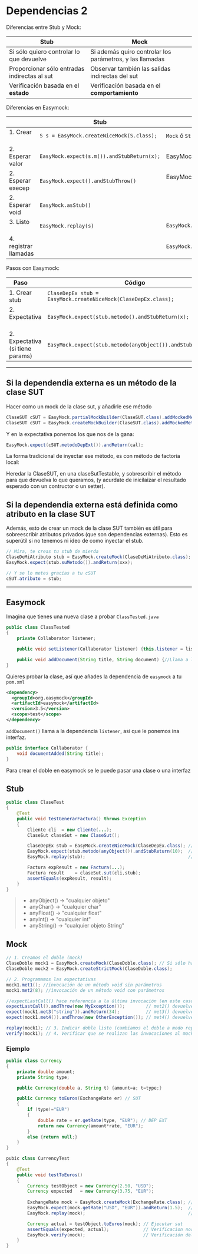 # Dependencias 2

Diferencias entre Stub y Mock:

| Stub                                          | Mock                                                     |
|-----------------------------------------------|----------------------------------------------------------|
| Si sólo quiero controlar lo que devuelve      | Si además quiro controlar los parámetros, y las llamadas |
| Proporcionar sólo entradas indirectas al sut  | Observar también las salidas indirectas del sut          |
| Verificación basada en el **estado**          | Verificación basada en el **comportamiento**             |

Diferencias en Easymock:

|                    | Stub                                    | Mock                   |
|--------------------|-----------------------------------------|------------------------|
| 1. Crear           | `S s = EasyMock.createNiceMock(S.class);`  |`Mock` ó `StrictMock`      |
| 2. Esperar valor   | `EasyMock.expect(s.m()).andStubReturn(x);` | EasyMock.expect().andReturn()  |
| 2. Esperar execep  | `EasyMock.expect().andStubThrow()`       | EasyMock.expect().andThrow()   |
| 2. Esperar void    | `EasyMock.asStub()`                      |  |
| 3. Listo           | `EasyMock.replay(s)`                      | `EasyMock.replay(m)`  |
| 4. registrar llamadas |                                        | `EasyMock.verify(m)`  |


Pasos con Easymock:

| Paso          | Código |
|-----------------------|----------------------------------------------|
| 1. Crear stub         | `ClaseDepEx stub = EasyMock.createNiceMock(ClaseDepEx.class);` |
| 2. Expectativa                    | `EasyMock.expect(stub.metodo().andStubReturn(x);` |
| 2. Expectativa (si tiene params)  | `EasyMock.expect(stub.metodo(anyObject()).andStubReturn(x);` |

---

## Si la dependendia externa es un método de la clase SUT

Hacer como un mock de la clase sut, y añadirle ese método
```java
ClaseSUT cSUT = EasyMock.partialMockBuilder(ClaseSUT.class).addMockedMethod("metodoDepExt").createMock();
ClaseSUT cSUT = EasyMock.createMockBuilder(ClaseSUT.class).addMockedMethods("metodoDepExt").createMock(); // otra forma no vista
```

Y en la expectativa ponemos los que nos de la gana:
```java
EasyMock.expect(cSUT.metodoDepExt()).andReturn(cal);
```

La forma tradicional de inyectar ese método, es con método de factoría local:

Heredar la ClaseSUT, en una claseSutTestable, y sobrescribir el método para que devuelva lo que queramos, (y acurdate de inicilaizar el resultado esperado con un contructor o un setter).

## Si la dependendia externa está definida como atributo en la clase SUT

Además, esto de crear un mock de la clase SUT también es útil para sobreescribir atributos privados
(que son dependencias externas). Esto es superútil si no tenemos ni ideo de como inyectar el stub.
```java
// Mira, te creas tu stub de mierda
ClaseDeMiAtributo stub = EasyMock.createMock(ClaseDeMiAtributo.class);
EasyMock.expect(stub.suMetodo()).andReturn(xxx);

// Y se lo metes gracias a tu cSUT
cSUT.atributo = stub;
```



---
## Easymock

Imagina que tienes una nueva clase a probar `ClassTested.java`

```java
public class ClassTested
{
	private Collaborator listener;

	public void setListener(Collaborator listener) {this.listener = listener;}

	public void addDocument(String title, String document) {//Llama a listener}
}
```

Quieres probar la clase, así que añades la dependencia de `easymock` a tu `pom.xml`
```xml
<dependency>
  <groupId>org.easymock</groupId>
  <artifactId>easymock</artifactId>
  <version>3.5</version>
  <scope>test</scope>
</dependency>
```

`addDocument()` llama a la dependencia `listener`, así que le ponemos ina interfaz.
```java
public interface Collaborator {
    void documentAdded(String title);
}
```

Para crear el doble en easymock se le puede pasar una clase o una interfaz

## Stub

```java
public class ClaseTest
{
	@Test
	public void testGenerarFactura() throws Exception
	{
		Cliente cli  = new Cliente(...);
		ClaseSut claseSut = new ClaseSut();

		ClaseDepEx stub = EasyMock.createNiceMock(ClaseDepEx.class); // 1) Stub
		EasyMock.expect(stub.metodo(anyObject()).andStubReturn(10);  // 2) Expectativas
		EasyMock.replay(stub);                                       // 3) Listo

		Factura expResult = new Factura(...);
		Factura result    = claseSut.sut(cli,stub);
		assertEquals(expResult, result);
	}
}
```

> * anyObject() → "cualquier objeto"
> * anyChar()   → "cualquier char"
> * anyFloat()  → "cualquier float"
> * anyInt()    → "cualquier int"
> * anyString() → "cualquier objeto String"


## Mock

```java
// 1. Creamos el doble (mock)
ClaseDoble mock1 = EasyMock.createMock(ClaseDoble.class); // Si sólo hay una única invocación del doble
ClaseDoble mock2 = EasyMock.createStrictMock(ClaseDoble.class);

// 2. Programamos las expectativas
mock1.met1(); //invocación de un método void sin parámetros
mock1.met2(8); //invocación de un método void con parámetros

//expectLastCall() hace referencia a la última invocación (en este caso al método met2(8))
expectLastCall().andThrow(new MyException());        // met2() devuelve una excepción
expect(mock1.met3("string")).andReturn(34);          // met3() devuelve un valor
expect(mock1.met4()).andThrow(new OtherException()); // met4() devuelve una excepción

replay(mock1); // 3. Indicar doble listo (cambiamos el doble a modo replay)
verify(mock1); // 4. Verificar que se realizan las invocaciones al mock desde SUT
```

### Ejemplo

```java
public class Currency
{
	private double amount;
	private String type;

	public Currency(double a, String t) {amount=a; t=type;}

	public Currency toEuros(ExchangeRate er) // SUT
	{
		if (type!="EUR")
		{
			double rate = er.getRate(type, "EUR"); // DEP EXT
        	return new Currency(amount*rate, "EUR");
		}
		else {return null;}
	}
}

pubic class CurrencyTest
{
	@Test
	public void testToEuros()
	{
		Currency testObject = new Currency(2.50, "USD");
		Currency expected   = new Currency(3.75, "EUR");
		
		ExchangeRate mock = EasyMock.createMock(ExchangeRate.class); // 1. Crear mock
		EasyMock.expect(mock.getRate("USD", "EUR")).andReturn(1.5);  // 2. Expectativa (que se llame 1 vez y devuelva 1.5)
		EasyMock.replay(mock);                                       // 3. Mock listo

		Currency actual = testObject.toEuros(mock); // Ejecutar sut
		assertEquals(expected, actual);             // Verificacion noraml
		EasyMock.verify(mock);                      // Verificación del mock
	}
}
```
